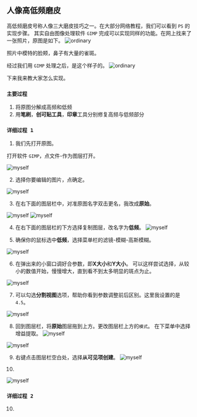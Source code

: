 ## 人像高低频磨皮

高低频磨皮号称人像三大磨皮技巧之一。在大部分网络教程，我们可以看到 `PS` 的实现步骤。
其实自由图像处理软件 `GIMP` 完成可以实现同样的功能。在网上找来了一张照片，原图是如下。
![ordinary](https://raw.githubusercontent.com/Chuck0618/Chuck0618.github.io/master/photos/Screenshots/原始.png)

照片中模特的脸颊，鼻子有大量的雀斑。

经过我们用 `GIMP` 处理之后，是这个样子的。
![ordinary](https://raw.githubusercontent.com/Chuck0618/Chuck0618.github.io/master/photos/Screenshots/new.png)

下来我来教大家怎么实现。

### `主要过程`
1. 将原图分解成高频和低频
2. 用**笔刷**，**创可贴工具**，**印章**工具分别修复高频与低频部分

###  `详细过程 1`
1. 我们先打开原图。

打开软件 `GIMP`，点文件-作为图层打开。

![myself](https://raw.githubusercontent.com/Chuck0618/Chuck0618.github.io/master/photos/Screenshots/Screenshot%20(14).png)


2. 选择你要编辑的图片，点确定。

![myself](https://raw.githubusercontent.com/Chuck0618/Chuck0618.github.io/master/photos/Screenshots/Screenshot%20(15).png)


3. 在右下面的图层栏中，对准原图名字双击更名，我改成**原始**。



![myself](https://raw.githubusercontent.com/Chuck0618/Chuck0618.github.io/master/photos/Screenshots/Screenshot%20(16).png)
![myself](https://raw.githubusercontent.com/Chuck0618/Chuck0618.github.io/master/photos/Screenshots/Screenshot%20(17).png)

4. 在右下面的图层栏的下方选择复制图层，改名字为**低频**。
![myself](https://raw.githubusercontent.com/Chuck0618/Chuck0618.github.io/master/photos/Screenshots/Screenshot%20(18).png)


5. 确保你的鼠标选中**低频**，选择菜单栏的滤镜-模糊-高斯模糊。

![myself](https://raw.githubusercontent.com/Chuck0618/Chuck0618.github.io/master/photos/Screenshots/Screenshot%20(19).png)

6. 在弹出来的小窗口调好合参数，即**X大小**和**Y大小**。
可以这样尝试选择，从较小的数值开始，慢慢增大，直到看不到太多明显的斑点为止。

![myself](https://raw.githubusercontent.com/Chuck0618/Chuck0618.github.io/master/photos/Screenshots/Screenshot%20(20).png)

7. 可以勾选**分割视图**选项，帮助你看到参数调整前后区别。这里我设置的是`4.5`。



![myself](https://raw.githubusercontent.com/Chuck0618/Chuck0618.github.io/master/photos/Screenshots/Screenshot%20(21).png)

8. 回到图层栏，将**原始**图层拖到上方。更改图层栏上方的`模式`。
在下菜单中选择增益提取。
![myself](https://raw.githubusercontent.com/Chuck0618/Chuck0618.github.io/master/photos/Screenshots/Screenshot%20(22).png)

![myself](https://raw.githubusercontent.com/Chuck0618/Chuck0618.github.io/master/photos/Screenshots/Screenshot%20(23).png)

9. 右键点击图层栏空白处，选择**从可见项创建**。
![myself](https://raw.githubusercontent.com/Chuck0618/Chuck0618.github.io/master/photos/Screenshots/Screenshot%20(24).png)

10. 
![myself](https://raw.githubusercontent.com/Chuck0618/Chuck0618.github.io/master/photos/Screenshots/Screenshot%20(26).png)


### `详细过程 2`

10. 